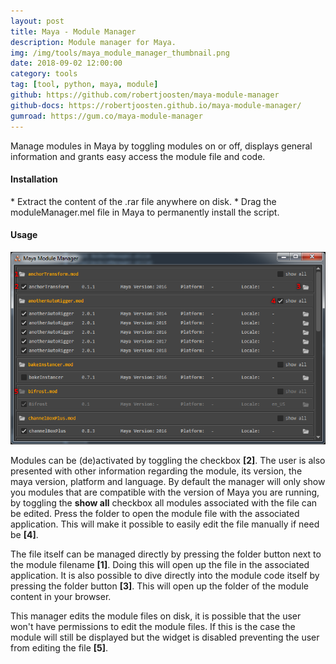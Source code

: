 ```yaml
---
layout: post
title: Maya - Module Manager
description: Module manager for Maya.
img: /img/tools/maya_module_manager_thumbnail.png
date: 2018-09-02 12:00:00
category: tools
tag: [tool, python, maya, module]
github: https://github.com/robertjoosten/maya-module-manager
github-docs: https://robertjoosten.github.io/maya-module-manager/
gumroad: https://gum.co/maya-module-manager
---
```

<p class="justify">Manage modules in Maya by toggling modules on or off, displays general information and grants easy access the module file and code.</p>

<h4>Installation</h4> 
* Extract the content of the .rar file anywhere on disk.
* Drag the moduleManager.mel file in Maya to permanently install the script.

<h4>Usage</h4>

<p align="center"><img class="col three" src="/img/tools/maya_module_manager_example.png"/></p>

<p class="justify">Modules can be (de)activated by toggling the checkbox <strong>[2]</strong>. The user is also presented with other information regarding the module, its version, the maya version, platform and language. By default the manager will only show you modules that are compatible with the version of Maya you are running, by toggling the <strong>show all</strong> checkbox all modules associated with the file can be edited. Press the folder to open the module file with the associated application. This will make it possible to easily edit the file manually if need be <strong>[4]</strong>.</p>

<p class="justify">The file itself can be managed directly by pressing the folder button next to the module filename <strong>[1]</strong>. Doing this will open up the file in the associated application. It is also possible to dive directly into the module code itself by pressing the folder button <strong>[3]</strong>. This will open up the folder of the module content in your browser.</p>

<p class="justify">This manager edits the module files on disk, it is possible that the user won't have permissions to edit the module files. If this is the case the module will still be displayed but the widget is disabled preventing the user from editing the file <strong>[5]</strong>.</p>

